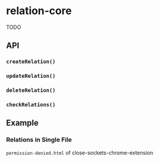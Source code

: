# relation-core

TODO

## API

### `createRelation()`

### `updateRelation()`

### `deleteRelation()`

### `checkRelations()`

## Example

### Relations in Single File

`permission-denied.html` of close-sockets-chrome-extension
